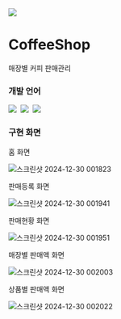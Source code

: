 <img src="https://capsule-render.vercel.app/api?type=waving&color=FFAC49&height=150&section=header&text=&fontSize=50%"/>

# CoffeeShop
매장별 커피 판매관리

### 개발 언어

<div>
<img src= "https://img.shields.io/badge/HTML-239120?style=for-the-badge&logo=html5&logoColor=white" />&nbsp
<img src= "https://img.shields.io/badge/CSS-239120?&style=for-the-badge&logo=css3&logoColor=white" />&nbsp
<img src= "https://img.shields.io/badge/JavaScript-F7DF1E?style=for-the-badge&logo=JavaScript&logoColor=white" />&nbsp
</div>

### 구현 화면

홈 화면

![스크린샷 2024-12-30 001823](https://github.com/user-attachments/assets/fef3f6aa-b86a-4bf5-8d9c-ae8ee132b8b7)

판매등록 화면

![스크린샷 2024-12-30 001941](https://github.com/user-attachments/assets/c3292816-70bc-4e9d-9110-5fd0eccecf3b)

판매현황 화면

![스크린샷 2024-12-30 001951](https://github.com/user-attachments/assets/aee13f87-856b-453c-8775-d6c8c2127cfd)

매장별 판매액 화면

![스크린샷 2024-12-30 002003](https://github.com/user-attachments/assets/299d8c17-e6bd-4b4d-b602-adfb854cd7e0)

상품별 판매액 화면

![스크린샷 2024-12-30 002022](https://github.com/user-attachments/assets/6b9bac18-2639-4bf0-899c-b2f84c37bd88)

